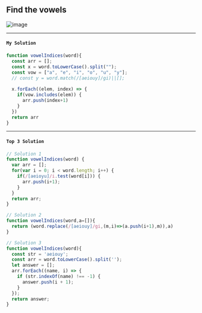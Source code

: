 ## Find the vowels
![image](https://user-images.githubusercontent.com/99033220/172752609-d50c5cb9-fa08-4f8c-86a6-9fad2c36c971.png)

---
#### `My Solution`
```JavaScript
function vowelIndices(word){
  const arr = [];
  const x = word.toLowerCase().split("");
  const vow = ["a", "e", "i", "o", "u", "y"];
  // const y = word.match(/[aeiouy]/gi)||[];
  
  x.forEach((elem, index) => {
    if(vow.includes(elem)) {
      arr.push(index+1)
    }
  })
  return arr
}
```
---
#### `Top 3 Solution`
```JavaScript
// Solution 1
function vowelIndices(word) {
  var arr = [];
  for(var i = 0; i < word.length; i++) {
    if(/[aeioyu]/i.test(word[i])) {
      arr.push(i+1);
    }
  }
  return arr;
}

// Solution 2
function vowelIndices(word,a=[]){
  return (word.replace(/[aeiouy]/gi,(m,i)=>(a.push(i+1),m)),a)
}

// Solution 3
function vowelIndices(word){
  const str = 'aeiouy';
  const arr = word.toLowerCase().split('');
  let answer = [];
  arr.forEach((name, i) => {
    if (str.indexOf(name) !== -1) {
      answer.push(i + 1);
    }
  });
  return answer;
}
```
